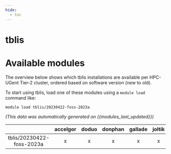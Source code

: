 ```yaml
---
hide:
  - toc
---
```


tblis
=====

# Available modules


The overview below shows which tblis installations are available per HPC-UGent Tier-2 cluster, ordered based on software version (new to old).

To start using tblis, load one of these modules using a `module load` command like:

```shell
module load tblis/20230422-foss-2023a
```

*(This data was automatically generated on {{modules_last_updated}})*  

| |accelgor|doduo|donphan|gallade|joltik|litleo|shinx|
| :---: | :---: | :---: | :---: | :---: | :---: | :---: | :---: |
|tblis/20230422-foss-2023a|x|x|x|x|x|x|x|
